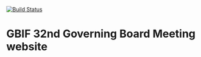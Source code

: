 [![Build Status](https://builds.gbif.org/job/hp-gb32/badge/icon)](https://builds.gbif.org/job/hp-gb32/lastBuild/console)

# GBIF 32nd Governing Board Meeting website

